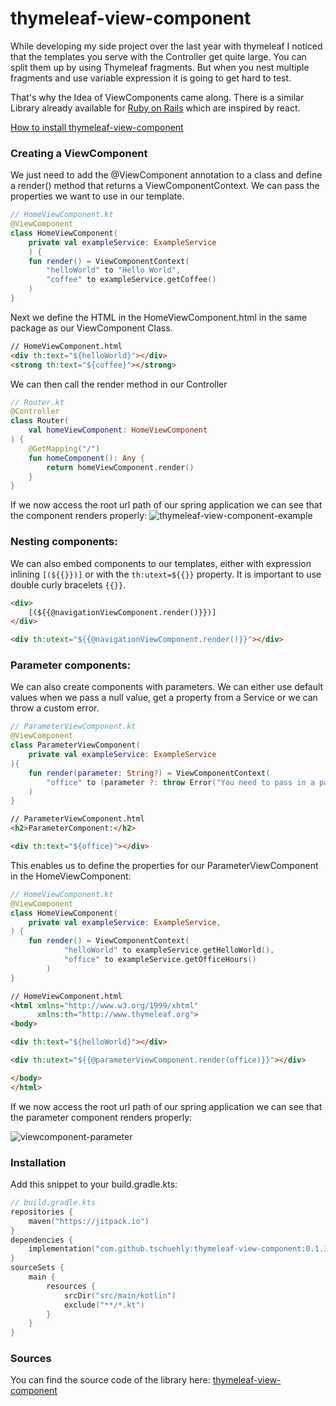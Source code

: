 # thymeleaf-view-component

While developing my side project over the last year with thymeleaf I noticed that the templates you serve with the Controller get quite large. You can split them up by using Thymeleaf fragments. But when you nest multiple fragments and use variable expression it is going to get hard to test.

That's why the Idea of ViewComponents came along. There is a similar Library already available for [Ruby on Rails](https://viewcomponent.org/) which are inspired by react. 

[How to install thymeleaf-view-component](#installation)

### Creating a ViewComponent

We just need to add the @ViewComponent annotation to a class and define a render() method that returns a ViewComponentContext. We can pass the properties we want to use in our template.

```kotlin
// HomeViewComponent.kt
@ViewComponent
class HomeViewComponent(
    private val exampleService: ExampleService
    ) {
    fun render() = ViewComponentContext(
        "helloWorld" to "Hello World",
        "coffee" to exampleService.getCoffee()
    )
}
```

Next we define the HTML in the HomeViewComponent.html in the same package as our ViewComponent Class.

````html 
// HomeViewComponent.html
<div th:text="${helloWorld}"></div>
<strong th:text="${coffee}"></strong>
````

We can then call the render method in our Controller

```kotlin
// Router.kt
@Controller
class Router(
    val homeViewComponent: HomeViewComponent
) {
    @GetMapping("/")
    fun homeComponent(): Any {
        return homeViewComponent.render()
    }
}
```

If we now access the root url path of our spring application we can see that the component renders properly:
![thymeleaf-view-component-example](https://user-images.githubusercontent.com/33346637/222275655-b80a45b0-3a3d-4bd6-909a-1b54ab8cc925.png)


### Nesting components:

We can also embed components to our templates, either with expression inlining `[(${{}})]` or with the `th:utext=${{}}` property. It is important to use double curly bracelets `{{}}`.

```html
<div>
    [(${{@navigationViewComponent.render()}})]
</div>
```

```html
<div th:utext="${{@navigationViewComponent.render()}}"></div>
```
### Parameter components:

We can also create components with parameters. We can either use default values when we pass a null value, get a property from a Service or we can throw a custom error.

```kotlin
// ParameterViewComponent.kt
@ViewComponent
class ParameterViewComponent(
    private val exampleService: ExampleService
){
    fun render(parameter: String?) = ViewComponentContext(
        "office" to (parameter ?: throw Error("You need to pass in a parameter")),
    )
}
```

```html
// ParameterViewComponent.html
<h2>ParameterComponent:</h2>

<div th:text="${office}"></div>

```

This enables us to define the properties for our ParameterViewComponent in the HomeViewComponent:

```kotlin
// HomeViewComponent.kt
@ViewComponent
class HomeViewComponent(
    private val exampleService: ExampleService,
) {
    fun render() = ViewComponentContext(
            "helloWorld" to exampleService.getHelloWorld(),
            "office" to exampleService.getOfficeHours()
        )
}
```
```html
// HomeViewComponent.html
<html xmlns="http://www.w3.org/1999/xhtml"
      xmlns:th="http://www.thymeleaf.org">
<body>

<div th:text="${helloWorld}"></div>

<div th:utext="${{@parameterViewComponent.render(office)}}"></div>

</body>
</html>
```


If we now access the root url path of our spring application we can see that the parameter component renders properly:

![viewcomponent-parameter](https://user-images.githubusercontent.com/33346637/222275688-7f301ff7-4a69-4062-ae69-1dd6c9983a7a.png)


### Installation

Add this snippet to your build.gradle.kts:
```kotlin
// build.gradle.kts
repositories {
    maven("https://jitpack.io")
}
dependencies {
    implementation("com.github.tschuehly:thymeleaf-view-component:0.1.3")
}
sourceSets {
    main {
        resources {
            srcDir("src/main/kotlin")
            exclude("**/*.kt")
        }
    }
}
```


### Sources

You can find the source code of the library here: [thymeleaf-view-component](https://github.com/tschuehly/thymeleaf-view-component)
